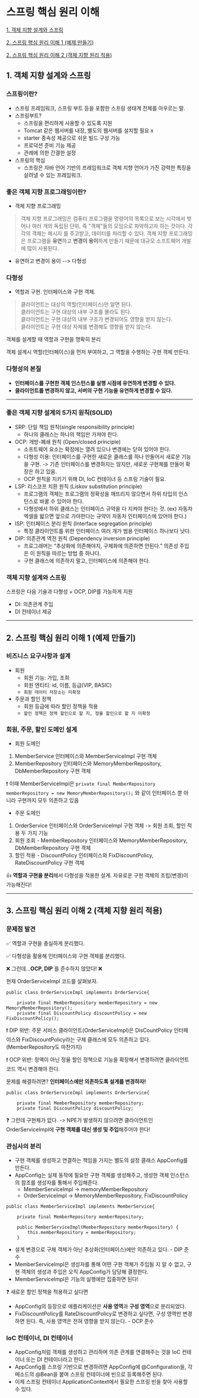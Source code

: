 # 스프링 핵심 원리 이해
[1. 객체 지향 설계와 스프링](#1.-객체-지향-설계와-스프링)

[2. 스프링 핵심 원리 이해 1 (예제 만들기)](#2.-스프링-핵심-원리-이해-1-(예제-만들기))

[2. 스프링 핵심 원리 이해 2 (객체 지향 원리 적용)](#2.-스프링-핵심-원리-이해-2-(객체-지향-원리-적용))

## 1. 객체 지향 설계와 스프링

### 스프링이란?
* 스프링 프레임워크, 스프링 부트 등을 포함한 스프링 생태계 전체를 아우르는 말.
* 스프링부트?
  * 스프링을 편리하게 사용할 수 있도록 지원
  * Tomcat 같은 웹서버를 내장, 별도의 웹서버를 설치할 필요 x
  * starter 종속성 제공으로 쉬운 빌드 구성 가능
  * 프로덕션 준비 기능 제공
  * 관례에 의한 간결한 설정 
* 스프링의 핵심
  * 스프링은 자바 언어 기반의 프레임워크로 객체 지향 언어가 가진 강력한 특징을 살려낼 수 있는 프레임워크.
### 좋은 객체 지향 프로그래밍이란?
* 객체 지향 프로그래밍
> 객체 지향 프로그래밍은 컴퓨터 프로그램을 명령어의 목록으로 보는 시각에서 벗어나 여러 개의 독립된 단위, 즉 "객체"들의 모임으로 파악하고자 하는 것이다. 각각의 객체는 메시지 를 주고받고, 데이터를 처리할 수 있다. 
객체 지향 프로그래밍은 프로그램을 **유연**하고 **변경이 용이**하게 만들기 때문에 대규모 소프트웨어 개발에 많이 사용된다.

* 유연하고 변경이 용이 --> 다형성

### 다형성
* 역할과 구현. 인터페이스와 구현 객체. 
>클라이언트는 대상의 역할(인터페이스)만 알면 된다.\
클라이언트는 구현 대상의 내부 구조를 몰라도 된다.\
클라이언트는 구현 대상의 내부 구조가 변경되어도 영향을 받지 않는다.\
클라이언트는 구현 대상 자체를 변경해도 영향을 받지 않는다.

객체를 설계할 때 역할과 구현을 명확히 분리

객체 설계시 역할(인터페이스)을 먼저 부여하고, 그 역할을 수행하는 구현 객체 만든다.

### 다형성의 본질
- **인터페이스를 구현한 객체 인스턴스를 실행 시점에 유연하게 변경할 수 있다.**
- **클라이언트를 변경하지 않고, 서버의 구현 기능을 유연하게 변경할 수 있다.**

***
### 좋은 객체 지향 설계의 5가지 원칙(SOLID)
- SRP: 단일 책임 원칙(single responsibility principle)
  - 하나의 클래스는 하나의 책임만 가져야 한다. 
- OCP: 개방-폐쇄 원칙 (Open/closed principle)
  - 소프트웨어 요소는 확장에는 열려 있으나 변경에는 닫혀 있어야 한다.
  - 다형성 이용: 인터페이스를 구현한 새로운 클래스를 하나 만들어서 새로운 기능을 구현. -> 기존 인터페이스를 변경하지는 않지만, 새로운 구현체를 만들어 확장은 하고 있음.
  - OCP 원칙을 지키기 위해 DI, IoC 컨테이너 등 스프링 기술이 필요.
- LSP: 리스코프 치환 원칙 (Liskov substitution principle)
  - 프로그램의 객체는 프로그램의 정확성을 깨뜨리지 않으면서 하위 타입의 인스턴스로 바꿀 수 있어야 한다.
  - 다형성에서 하위 클래스는 인터페이스 규약을 다 지켜야 한다는 것. (ex) 자동차 엑셀을 밟으면 앞으로 가야한다는 규약이 자동차 인터페이스에 있어야 한다.)
- ISP: 인터페이스 분리 원칙 (Interface segregation principle)
  - 특정 클라이언트를 위한 인터페이스 여러 개가 범용 인터페이스 하나보다 낫다.
- DIP: 의존관계 역전 원칙 (Dependency inversion principle)
  - 프로그래머는 “추상화에 의존해야지, 구체화에 의존하면 안된다.” 의존성 주입은 이 원칙을 따르는 방법 중 하나다.
  - 구현 클래스에 의존하지 말고, 인터페이스에 의존해야 한다. 

### 객체 지향 설계와 스프링
스프링은 다음 기술과 다형성 + OCP, DIP를 가능하게 지원
- DI: 의존관계 주입
- DI 컨테이너 제공

***
## 2. 스프링 핵심 원리 이해 1 (예제 만들기)

### 비즈니스 요구사항과 설계
- 회원
  - 회원 기능: 가입, 조회
  - 회원 엔티티: id, 이름, 등급(VIP, BASIC)
  - `회원 데이터 저장소는 미확정`
- 주문과 할인 정책
  - 회원 등급에 따라 할인 정책을 적용
  - `할인 정책은 정액 할인으로 할 지, 정율 할인으로 할 지 미확정` 

### 회원, 주문, 할인 도메인 설계
- 회원 도메인
1) MemberService 인터페이스와 MemberServiceImpl 구현 객체
2) MemberRepository 인터페이스와 MemoryMemberRepository, DbMemberRepository 구현 객체

❗ 이때 MemberServiceImpl은 `private final MemberRepository memberRepository = new MemoryMemberRepository();` 와 같이 인터페이스 뿐 아니라 구현까지 모두 의존하고 있음

- 주문 도메인
1) OrderService 인터페이스와 OrderServiceImpl 구현 객체 -> 회원 조회, 할인 적용 두 가지 기능
2) 회원 조회 - MemberRepository 인터페이스와 MemoryMemberRepository, DbMemberRepository 구현 객체
3) 할인 적용 - DiscountPolicy 인터페이스와 FixDiscountPolicy, RateDiscountPolicy 구현 객체

👍 **역할과 구현을 분리**해서 다형성을 적용한 설계. 자유로운 구현 객체의 조립(변경)이 가능해진다! 

***
## 3. 스프링 핵심 원리 이해 2 (객체 지향 원리 적용)

### 문제점 발견

✅ 역할과 구현을 충실하게 분리했다. 

✅ 다형성을 활용해 인터페이스와 구현 객체를 분리했다.

❌ 그런데...**OCP, DIP** 를 준수하지 않았다! ❌

현재 OrderServiceImpl 코드를 살펴보자.

```
public class OrderServiceImpl implements OrderService{

    private final MemberRepository memberRepository = new MemoryMemberRepository();
    private final DiscountPolicy discountPolicy = new FixDiscountPolicy();
```

❗ DIP 위반: 주문 서비스 클라이언트(OrderServiceImpl)은 DisCountPolicy 인터페이스와 FixDiscountPolicy라는 구체 클래스에 모두 의존하고 있다. (MemberRepository도 마찬가지)

❗ OCP 위반: 정액이 아닌 정율 할인 정책으로 기능을 확장해서 변경하려면 클라이언트 코드 역시 변경해야 한다.

문제를 해결하려면? **인터페이스에만 의존하도록 설계를 변경하자!**

```
public class OrderServiceImpl implements OrderService{

    private final MemberRepository memberRepository;
    private final DiscountPolicy discountPolicy;
```

❓ 그런데 구현체가 없다. -> NPE가 발생하지 않으려면 클라이언트인 OrderServiceImpl에 **구현 객체를 대신 생성 및 주입**해주어야 한다!

### 관심사의 분리
- 구현 객체를 생성하고 연결하는 책임을 가지는 별도의 설정 클래스 AppConfig를 만든다. 
- AppConfig는 실제 동작에 필요한 구현 객체를 생성해주고, 생성한 객체 인스턴스의 참조를 생성자를 통해서 주입해준다.
  - MemberServiceImpl -> memoryMemberRepository
  - OrderServiceImpl -> MemoryMemberRepository, FixDiscountPolicy

```
public class MemberServiceImpl implements MemberService{

    private final MemberRepository memberRepository;

    public MemberServiceImpl(MemberRepository memberRepository) {
        this.memberRepository = memberRepository;
    }
```
- 설계 변경으로 구체 객체가 아닌 추상화(인터페이스)에만 의존하고 있다. - DIP 준수
- MemberServiceImpl은 생성자를 통해 어떤 구현 객체가 주입될 지 알 수 없고, 구현 객체의 생성과 주입은 오직 AppConfig가 담당해 결정한다.
- MemberServiceImpl은 기능의 실행에만 집중하면 된다! 

❓ 새로운 할인 정책을 적용하고 싶다면

- AppConfig의 등장으로 애플리케이션은 **사용 영역**과 **구성 영역**으로 분리되었다.
- FixDiscountPolicy를 RateDiscountPolicy로 변경하고 싶다면, 구성 영역만 변경하면 된다. 즉, 사용 영역은 전혀 영향을 받지 않는다. - OCP 준수

### IoC 컨테이너, DI 컨테이너
- AppConfig처럼 객체를 생성하고 관리하며 의존 관계를 연결해주는 것을 IoC 컨테이너 또는 DI 컨테이너라고 한다.
- AppConfig를 스프링 기반으로 변경하려면 AppConfig에 @Configuration을, 각 메소드의 @Bean을 붙여 스프링 컨테이너에 빈으로 등록해주면 된다.
- 이제 스프링 컨테이너 ApplicationContext에서 필요한 스프링 빈을 찾아 사용할 수 있다.
